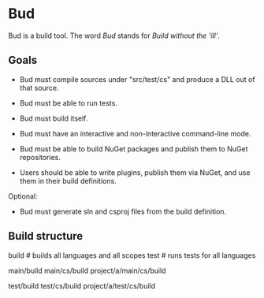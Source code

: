 # Bud

Bud is a build tool. The word _Bud_ stands for _Build without the 'ill'_.

## Goals

- Bud must compile sources under "src/test/cs" and produce a DLL out of that source.

- Bud must be able to run tests.

- Bud must build itself.

- Bud must have an interactive and non-interactive command-line mode.

- Bud must be able to build NuGet packages and publish them to NuGet repositories.

- Users should be able to write plugins, publish them via NuGet, and use them in their build definitions.

Optional:

- Bud must generate sln and csproj files from the build definition.

## Build structure

build                       # builds all languages and all scopes
test                        # runs tests for all languages

main/build
main/cs/build
project/a/main/cs/build

test/build
test/cs/build
project/a/test/cs/build